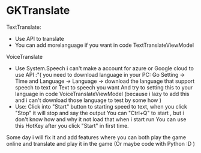 # GKTranslate

TextTranslate:
 - Use API to translate
 - You can add morelanguage if you want in code TextTranslateViewModel

VoiceTranslate
- Use System.Speech
i can't make a account for azure or Google cloud to use API :"(
you need to download language in your PC:
Go Setting -> Time and Language -> Language -> download the language that support speech to text or Text to speech you want
And try to setting this to your language in code VoiceTranslateViewModel
(because i lazy to add this and i can't download those language to test by some how )
- Use:
Click into "Start" button to starting speed to text, when you click "Stop" it will stop and say the output 
You can "Ctrl+Q" to start , but i don't know how and why it not load that when i start run
You can use this HotKey after you click "Start" in first time.

Some day i will fix it and add features where you can both play the game online and translate and play it in the game (Or maybe code with Python :D )
